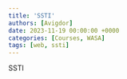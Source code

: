 ```yaml
---
title: 'SSTI'
authors: [Avigdor]
date: 2023-11-19 00:00:00 +0000
categories: [Courses, WASA]
tags: [web, ssti]
---
```




SSTI